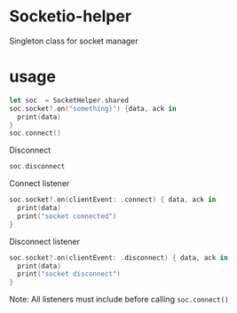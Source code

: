 # Socketio-helper
Singleton class for socket manager 

# usage 

```swift 
let soc  = SocketHelper.shared
soc.socket?.on("something)") {data, ack in
  print(data)
}     
soc.connect()
```
Disconnect 
```swift 
soc.disconnect
```
Connect listener 
```swift
soc.socket?.on(clientEvent: .connect) { data, ack in
  print(data)
  print("socket connected")
}
```
Disconnect listener
```swift
soc.socket?.on(clientEvent: .disconnect) { data, ack in
  print(data)
  print("socket disconnect")
}
```

Note: All listeners must include before calling ```soc.connect()```
